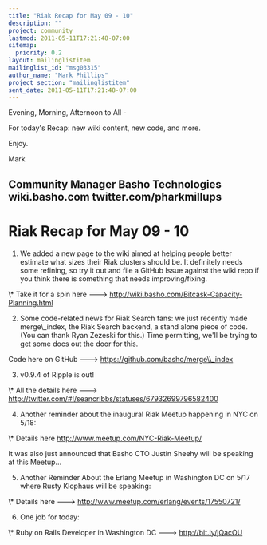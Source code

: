```yaml
---
title: "Riak Recap for May 09 - 10"
description: ""
project: community
lastmod: 2011-05-11T17:21:48-07:00
sitemap:
  priority: 0.2
layout: mailinglistitem
mailinglist_id: "msg03315"
author_name: "Mark Phillips"
project_section: "mailinglistitem"
sent_date: 2011-05-11T17:21:48-07:00
---
```



Evening, Morning, Afternoon to All -

For today's Recap: new wiki content, new code, and more.

Enjoy.

Mark

Community Manager
Basho Technologies
wiki.basho.com
twitter.com/pharkmillups
----------------------------------

Riak Recap for May 09 - 10
====================


1) We added a new page to the wiki aimed at helping people better
estimate what sizes their Riak clusters should be. It definitely needs
some refining, so try it out and file a GitHub Issue against the wiki
repo if you think there is something that needs improving/fixing.

\\* Take it for a spin here ---&gt;
http://wiki.basho.com/Bitcask-Capacity-Planning.html

2) Some code-related news for Riak Search fans: we just recently made
merge\\_index, the Riak Search backend, a stand alone piece of code.
(You can thank Ryan Zezeski for this.) Time permitting, we'll be
trying to get some docs out the door for this.

Code here on GitHub ---&gt; https://github.com/basho/merge\\_index

3) v0.9.4 of Ripple is out!

\\* All the details here ---&gt;
http://twitter.com/#!/seancribbs/statuses/67932699796582400

4) Another reminder about the inaugural Riak Meetup happening in NYC on 5/18:

\\* Details here http://www.meetup.com/NYC-Riak-Meetup/

It was also just announced that Basho CTO Justin Sheehy will be
speaking at this Meetup...

5) Another Reminder About the Erlang Meetup in Washington DC on 5/17
where Rusty Klophaus will be speaking:

\\* Details here ---&gt; http://www.meetup.com/erlang/events/17550721/

6) One job for today:

\\* Ruby on Rails Developer in Washington DC ---&gt; http://bit.ly/jQacOU

